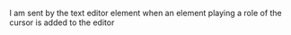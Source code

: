I am sent by the text editor element when an element playing a role of the cursor is added to the editor